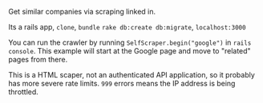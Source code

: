 Get similar companies via scraping linked in.

Its a rails app, `clone`, `bundle` `rake db:create db:migrate`, `localhost:3000`

You can run the crawler by running `SelfScraper.begin("google")` in `rails console`. This example will start
at the Google  page and move to "related" pages from there. 

This is a HTML scaper, not an authenticated API application, so it probably has
more severe rate limits. `999` errors means the IP address is being throttled. 